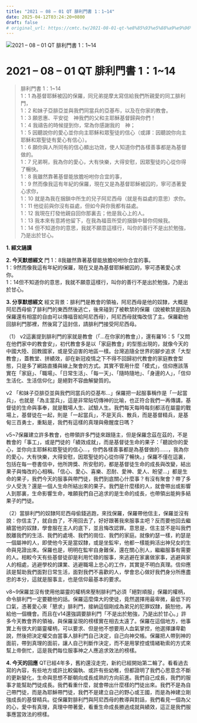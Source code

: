 ```yaml
---
title: "2021 – 08 – 01 QT 腓利門書 1：1~14"
date: 2025-04-12T03:24:20+0800
draft: false
# original_url: https://cmtc.tw/2021-08-01-qt-%e8%85%93%e5%88%a9%e9%96%80%e6%9b%b8-1%ef%bc%9a114
---
```


![2021 – 08 – 01 QT 腓利門書 1：1\~14](/images/qt.jpg   "2021 – 08 – 01 QT 腓利門書 1：1\~14")

# 2021 – 08 – 01 QT 腓利門書 1：1\~14

> 腓利門書 1：1\~14  
> 1：1 為基督耶穌被囚的保羅，同兄弟提摩太寫信給我們所親愛的同工腓利門，  
> 1：2 和妹子亞腓亞並與我們同當兵的亞基布，以及在你家的教會。  
> 1：3 願恩惠、平安從　神我們的父和主耶穌基督歸與你們！  
> 1：4 我禱告的時候提到你，常為你感謝我的　神；  
> 1：5 因聽說你的愛心並你向主耶穌和眾聖徒的信心（或譯：因聽說你向主耶穌和眾聖徒有愛心有信心）。  
> 1：6 願你與人所同有的信心顯出功效，使人知道你們各樣善事都是為基督做的。  
> 1：7 兄弟啊，我為你的愛心，大有快樂，大得安慰，因眾聖徒的心從你得了暢快。  
> 1：8 我雖然靠著基督能放膽吩咐你合宜的事，  
> 1：9 然而像我這有年紀的保羅，現在又是為基督耶穌被囚的，寧可憑著愛心求你，  
> 1：10 就是為我在捆鎖中所生的兒子阿尼西母（就是有益處的意思）求你。  
> 1：11 他從前與你沒有益處，但如今與你我都有益處。  
> 1：12 我現在打發他親自回你那裏去；他是我心上的人。  
> 1：13 我本來有意將他留下，在我為福音所受的捆鎖中替你伺候我。  
> 1：14 但不知道你的意思，我就不願意這樣行，叫你的善行不是出於勉強，乃是出於甘心。

**1. 經文誦讀**

**2.  今天默想經文**
門 1：8我雖然靠著基督能放膽吩咐你合宜的事。  
1：9然而像我這有年紀的保羅，現在又是為基督耶穌被囚的，寧可憑著愛心求你。  
1：14但不知道你的意思，我就不願意這樣行，叫你的善行不是出於勉強，乃是出於甘心。

**3. 分享默想經文**
經文背景：腓利門是教會的領袖，阿尼西母是他的奴隸，大概是阿尼西母偷了腓利門的東西然後逃亡，後來碰到了被軟禁的保羅（說被軟禁是因為保羅還有相當的自由可以傳福音給阿尼西母），阿尼西母就悔改信了主。保羅勸他回腓利門那裡，然後寫了這封信，請腓利門接受阿尼西母。

（1） v2這裏提到腓利門的家就是教會（「…在你家的教會」），還有羅16：5「又問在他們家中的教會安」，初代教會多是以「家庭教會」的型態出現的，就像今天的中國大陸、回教國家，或是受迫害的地區一樣。台灣追隨全世界的腳步追求「大型教會」，蓋教堂、拼績效，卻在新冠疫情之下不得不回歸初代教會的家庭教會型態，只是多了網路直播與線上聚會的方式。其實不管用什麼「模式」，信仰應該落實在「家庭」、「職場」、「日常生活」、「每一天」、「隨時隨地」、「身邊的人」，「信仰生活化、生活信仰化」是絕對不容曲解變質的。

v2 「和妹子亞腓亞並與我們同當兵的亞基布…」保羅把一起服事稱作是「一起當兵」，也就是「為主當兵」，這是非常貼切傳神的比喻，也正符合我們一再傳講，基督徒的生命與事奉，就是戰場人生、試驗人生。我們每天每時每刻都活在屬靈的戰場上，基督徒在一起，則是「一起當兵」，不是天兵、散兵，而是基督精兵，是基甸三百勇士，重點是，我們有這樣的真理與儆醒度日嗎？

v5\~7保羅建立許多教會，也帶領許多門徒來跟隨主，但是保羅念茲在茲的，不是教會的「事工」，或是門徒的「績效成就」，而是基督徒生命的果子：「聽說你的愛心，並你向主耶穌和眾聖徒的信心…，你們各樣善事都是為基督做的……，我為你的愛心，大有快樂，大得安慰，因眾聖徒的心從你得了暢快。」保羅不僅在這裏，包括在每一卷書信中，他所誇獎、所安慰的，都是基督徒生命的成長與改變，結出果子與悔改的心相稱。「信心、愛心、喜樂、忍耐、愛神、愛人、盼望…」都是生命的果子，我們今天的服事與帶門徒，我們到底關心什麼事？有沒有聚會？帶了多少人受洗？還是一個人生命所結出來的果子。我們是什麼樣的人，就會帶出或影響人到那裏，生命影響生命，唯願我們自己追求的是生命的成長，也帶領出能夠多結果子的門徒。

（2）當腓利門的奴隸阿尼西母偷錢逃跑，來找保羅，保羅帶他信主，保羅並沒有說：你信主了，就自由了，不用回去了，好好跟著我來服事主吧？反而要他回去繼續當他的奴隸，學會服在主人的底下，並且悔改認罪。意思是，信主並不是叫我們脫離我們的生活、我們的處境、我們的崗位、我們的家庭。就像約瑟一樣，約瑟是一個屬神的人，即使他今天是當奴隸，或是坐監牢，他都一樣能夠活出神兒女的生命與見證出來。保羅也是，明明在監牢自身難保，還在關心別人，繼繼服事有需要的人。相較今天有些基督徒卻是利用忙碌的服事，來逃避在家裏做家事，逃避與家人的相處，逃避學校的課業、逃避職場上忠心的工作，其實是不明白真理。信仰應該是幫助我們面對日常生活，面對我們不喜歡的人，學會忠心做好我們身分所應盡忠的本分，這就是服事主，也是信仰最基本的要求。

v8\~9保羅並沒有使用他屬靈的權柄來壓制腓利門必須「絕對順服」保羅的權柄，命令腓利門一定要聽他的話。保羅這麼偉大的使徒，竟然選擇用最卑微，最低下的口氣，憑著愛心來「懇求」腓利門，接納這個剛成為弟兄的犯罪奴隸，饒恕他，再給他一個機會。而且在v14還強調要腓利門「不是出於勉強，乃是出於甘心。」許多今天教會界的領袖，與保羅呈現的榜樣實在相去太遠了。保羅在這個地方，他事實上有很大的屬靈權柄，可以要求、但是他不想要用人血氣掌控，他選擇謙卑勸說，然後把決定權交由當事人腓利門自己決定，自己向神交帳。保羅把人帶到神的面前，帶到真理的面前，讓人自己判斷作決定，而不是用掌控或情緒勒索的方式來幫上帝倒忙，這是我們每位服事神之人應追求效法的榜樣。

**4. 今天的回應**
QT已經4年多，舊約還沒走完，新約已經開始第二輪了。看看過去寫的內容，有些地方或許比較偏執、或許有些幼稚，但都證明了我們心思意念不斷的更新變化，生命與思想不斷朝向成長成熟的方向前進。我們自己成長，我們的服事才能幫助門徒成長。我們看重什麼，就會帶出什麼樣的門徒出來。我們不是為自己帶門徒，而是為耶穌帶門徒，我們不是建立自己的野心或王國，而是為神建立剛強成長的基督精兵。從保羅對腓利門與阿尼西母的教導與對話，我們看見一個為父的心，愛中有真理，真理中帶著愛，看重生命成長勝過成就與績效，這正是我們服事應當效法的榜樣。
